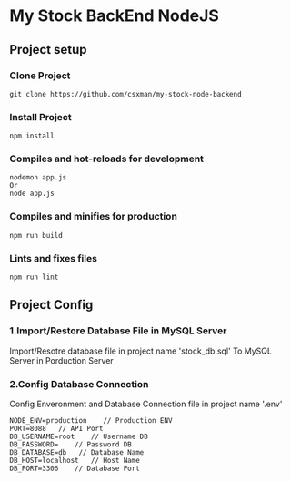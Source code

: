 # My Stock BackEnd NodeJS

## Project setup

### Clone Project

```
git clone https://github.com/csxman/my-stock-node-backend
```

### Install Project

```
npm install
```

### Compiles and hot-reloads for development

```
nodemon app.js
Or
node app.js
```

### Compiles and minifies for production

```
npm run build
```

### Lints and fixes files

```
npm run lint
```

## Project Config

### 1.Import/Restore Database File in MySQL Server

Import/Resotre database file in project name 'stock_db.sql' To MySQL Server in Porduction Server

### 2.Config Database Connection

Config Enveronment and Database Connection file in project name '.env'

```
NODE_ENV=production    // Production ENV
PORT=8088   // API Port
DB_USERNAME=root    // Username DB
DB_PASSWORD=    // Password DB
DB_DATABASE=db   // Database Name
DB_HOST=localhost   // Host Name
DB_PORT=3306    // Database Port
```
